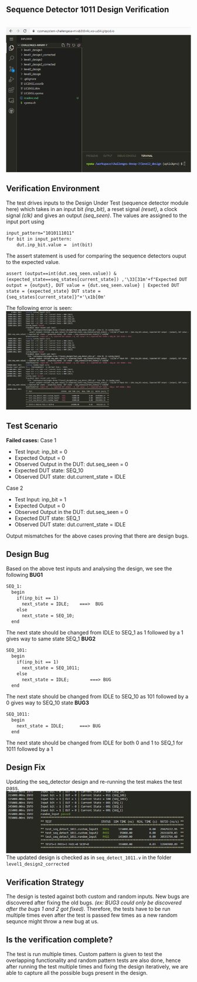 ## Sequence Detector 1011 Design Verification 
<br />
<img src="./images/gitpod.PNG" alt="gitpod" />
<br />


## Verification Environment
The test drives inputs to the Design Under Test (sequence detector module here) which takes in an input bit *(inp_bit)*, a reset signal *(reset)*, a clock signal *(clk)* and gives an output *(seq_seen)*.
The values are assigned to the input port using

    input_pattern="1010111011"
    for bit in input_pattern:
	    dut.inp_bit.value =  int(bit)

The assert statement is used for comparing the sequence detectors ouput to the expected value.

 

    assert (output==int(dut.seq_seen.value)) & (expected_state==seq_states[current_state]) ,'\33[31m'+f"Expected DUT output = {output}, DUT value = {dut.seq_seen.value} | Expected DUT state = {expected_state} DUT state = {seq_states[current_state]}"+'\x1b[0m'

The following error is seen:
<br />
<img src="./images/seq_det_error.PNG" alt="seq_det error" />
<br />
## Test Scenario

**Failed cases:**
Case 1
 - Test Input: inp_bit = 0
- Expected Output = 0
 - Observed Output in the DUT: dut.seq_seen = 0
 - Expected DUT state: SEQ_10
 - Observed DUT state: dut.current_state = IDLE

Case 2
 - Test Input: inp_bit = 1
- Expected Output = 0
 - Observed Output in the DUT: dut.seq_seen = 0
 - Expected DUT state: SEQ_1
 - Observed DUT state: dut.current_state = IDLE

Output mismatches for the above cases proving that there are design bugs.

## Design Bug
Based on the above test inputs and analysing the design, we see the following
**BUG1**

    SEQ_1:
      begin
        if(inp_bit == 1)
          next_state = IDLE;    ===>  BUG
        else
          next_state = SEQ_10;
      end
    
The next state should be changed from IDLE to SEQ_1 as 1 followed by a 1 gives way to same state SEQ_1
**BUG2**

    SEQ_101:
      begin
        if(inp_bit == 1)
          next_state = SEQ_1011;
        else
          next_state = IDLE;        ===> BUG
      end
The next state should be changed from IDLE to SEQ_10 as 101 followed by a 0 gives way to SEQ_10 state
**BUG3**

    SEQ_1011:
      begin
        next_state = IDLE;      ===> BUG
      end
The next state should be changed from IDLE for both 0 and 1 to SEQ_1 for 1011 followed by a 1

## Design Fix
Updating the seq_detector design and re-running the test makes the test pass.
<br />
<img src="./images/seq_det_correct.PNG" alt="seq_det correct" />
<br />
The updated design is checked as in `seq_detect_1011.v` in the folder `level1_design2_corrected`

## Verification Strategy
The design is tested against both custom and random inputs. New bugs are discovered after fixing the old bugs. *(ex: BUG3 could only be discovered after the bugs 1 and 2 got fixed).* Therefore, the tests have to be run multiple times even after the test is passed few times as a new random sequnce might throw a new bug at us.
## Is the verification complete?
The test is run multiple times. Custom pattern is given to test the overlapping functionality and random pattern tests are also done, hence after running the test multiple times and fixing the design iteratively, we are able to capture all the possible bugs present in the design.